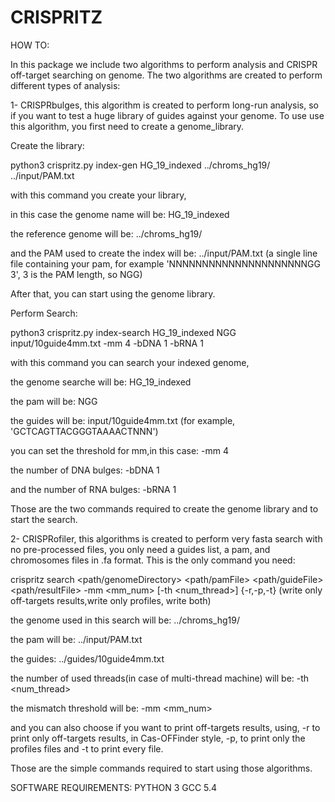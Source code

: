 # CRISPRITZ

HOW TO:

In this package we include two algorithms to perform analysis and CRISPR off-target searching on genome.
The two algorithms are created to perform different types of analysis:

1- CRISPRbulges, this algorithm is created to perform long-run analysis, so if you want to test a huge library of guides against your genome.
To use use this algorithm, you first need to create a genome_library.

Create the library:

python3 crispritz.py index-gen HG_19_indexed ../chroms_hg19/ ../input/PAM.txt 

with this command you create your library, 

in this case the genome name will be: HG_19_indexed

the reference genome will be: ../chroms_hg19/

and the PAM used to create the index will be: ../input/PAM.txt (a single line file containing your pam, for example 'NNNNNNNNNNNNNNNNNNNNNGG 3', 3 is the PAM length, so NGG)

After that, you can start using the genome library.

Perform Search:

python3 crispritz.py index-search HG_19_indexed NGG input/10guide4mm.txt -mm 4 -bDNA 1 -bRNA 1

with this command you can search your indexed genome,

the genome searche will be: HG_19_indexed

the pam will be: NGG

the guides will be: input/10guide4mm.txt (for example, 'GCTCAGTTACGGGTAAAACTNNN')

you can set the threshold for mm,in this case: -mm 4

the number of DNA bulges: -bDNA 1

and the number of RNA bulges: -bRNA 1


Those are the two commands required to create the genome library and to start the search.

2- CRISPRofiler, this algorithms is created to perform very fasta search with no pre-processed files, you only need a guides list, a pam, and chromosomes files in .fa format.
This is the only command you need:

crispritz search <path/genomeDirectory> <path/pamFile> <path/guideFile> <path/resultFile> -mm <mm_num> [-th <num_thread>] {-r,-p,-t} (write only off-targets results,write only profiles, write both)

the genome used in this search will be: ../chroms_hg19/

the pam will be: ../input/PAM.txt

the guides: ../guides/10guide4mm.txt

the number of used threads(in case of multi-thread machine) will be: -th <num_thread>

the mismatch threshold will be: -mm <mm_num>

and you can also choose if you want to print off-targets results, using, -r to print only off-targets results, in Cas-OFFinder style,
-p, to print only the profiles files and -t to print every file.


Those are the simple commands required to start using those algorithms.

SOFTWARE REQUIREMENTS:
PYTHON 3
GCC 5.4
